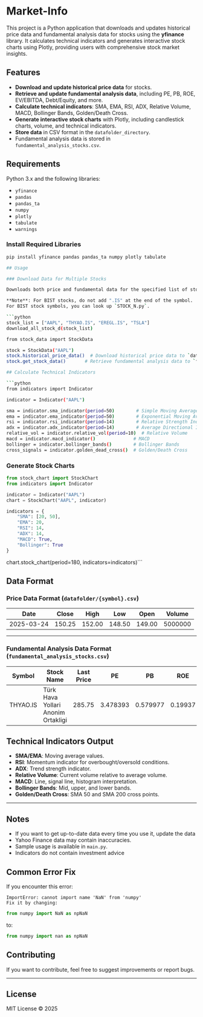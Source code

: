 # Market-Info

This project is a Python application that downloads and updates historical price data and fundamental analysis data for stocks using the **yfinance** library. It calculates technical indicators and generates interactive stock charts using Plotly, providing users with comprehensive stock market insights.


## Features

- **Download and update historical price data** for stocks.  
- **Retrieve and update fundamental analysis data**, including PE, PB, ROE, EV/EBITDA, Debt/Equity, and more.  
- **Calculate technical indicators**: SMA, EMA, RSI, ADX, Relative Volume, MACD, Bollinger Bands, Golden/Death Cross.  
- **Generate interactive stock charts** with Plotly, including candlestick charts, volume, and technical indicators.  
- **Store data** in CSV format in the `datafolder_directory`.  
- Fundamental analysis data is stored in `fundamental_analysis_stocks.csv`.  

## Requirements

Python 3.x and the following libraries:

- `yfinance`  
- `pandas`  
- `pandas_ta`  
- `numpy`  
- `plotly`  
- `tabulate`  
- `warnings`

### Install Required Libraries

```bash
pip install yfinance pandas pandas_ta numpy plotly tabulate

## Usage

### Download Data for Multiple Stocks

Downloads both price and fundamental data for the specified list of stocks.

**Note**: For BIST stocks, do not add ".IS" at the end of the symbol.  
For BIST stock symbols, you can look up `STOCK_N.py`.

```python
stock_list = ["AAPL", "THYAO.IS", "EREGL.IS", "TSLA"]
download_all_stock_d(stock_list)

from stock_data import StockData

stock = StockData("AAPL")
stock.historical_price_data()  # Download historical price data to `datafolder`
stock.get_stock_data()       # Retrieve fundamental analysis data to `fundamental_analysis_stocks.csv`

## Calculate Technical Indicators

```python
from indicators import Indicator

indicator = Indicator("AAPL")

sma = indicator.sma_indicator(period=50)        # Simple Moving Average (SMA)
ema = indicator.ema_indicator(period=50)        # Exponential Moving Average (EMA)
rsi = indicator.rsi_indicator(period=14)        # Relative Strength Index (RSI)
adx = indicator.adx_indicator(period=14)        # Average Directional Index (ADX)
relative_vol = indicator.relative_vol(period=10)  # Relative Volume
macd = indicator.macd_indicator()              # MACD
bollinger = indicator.bollinger_bands()        # Bollinger Bands
cross_signals = indicator.golden_dead_cross()  # Golden/Death Cross
```
### Generate Stock Charts
```python
from stock_chart import StockChart
from indicators import Indicator

indicator = Indicator("AAPL")
chart = StockChart("AAPL", indicator)

indicators = {
    "SMA": [20, 50],
    "EMA": 20,
    "RSI": 14,
    "ADX": 14,
    "MACD": True,
    "Bollinger": True
}
```
chart.stock_chart(period=180, indicators=indicators)```

## Data Format

### Price Data Format (`datafolder/{symbol}.csv`)

| Date       | Close  | High   | Low    | Open   | Volume   |
|------------|--------|--------|--------|--------|----------|
| 2025-03-24 | 150.25 | 152.00 | 148.50 | 149.00 | 5000000  |

---

### Fundamental Analysis Data Format (`fundamental_analysis_stocks.csv`)

| Symbol   | Stock Name                          | Last Price | PE       | PB       | ROE     | EV/EBITDA | Debt/Equity | Total Shares  | Public Shares | Circulation Rate | Market Cap      |
|----------|-------------------------------------|------------|----------|----------|---------|-----------|-------------|---------------|----------------|-------------------|------------------|
| THYAO.IS | Türk Hava Yollari Anonim Ortakligi   | 285.75     | 3.478393 | 0.579977 | 0.19937 | 6.376     | N/A         | 1375149952.0  | 702060610.0    | 51.05%            | 392949104640.0   |

## Technical Indicators Output

- **SMA/EMA**: Moving average values.  
- **RSI**: Momentum indicator for overbought/oversold conditions.  
- **ADX**: Trend strength indicator.  
- **Relative Volume**: Current volume relative to average volume.  
- **MACD**: Line, signal line, histogram interpretation.  
- **Bollinger Bands**: Mid, upper, and lower bands.  
- **Golden/Death Cross**: SMA 50 and SMA 200 cross points.  

---

## Notes

- If you want to get up-to-date data every time you use it, update the data 
- Yahoo Finance data may contain inaccuracies.  
- Sample usage is available in `main.py`.
- Indicators do not contain investment advice

## Common Error Fix

If you encounter this error:

```pgsql
ImportError: cannot import name 'NaN' from 'numpy'
Fix it by changing:
```

``` python
from numpy import NaN as npNaN
```
to:

``` python
from numpy import nan as npNaN
```
## Contributing

If you want to contribute, feel free to suggest improvements or report bugs.

---

## License

MIT License © 2025

